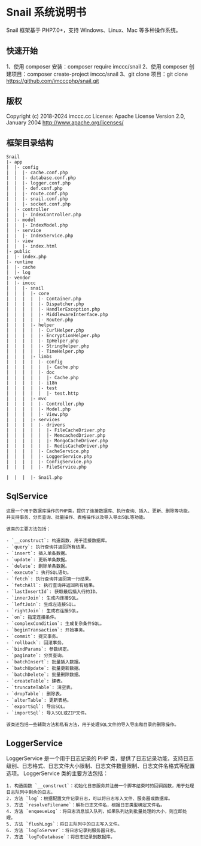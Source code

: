 # Snail 系统说明书
Snail 框架基于 PHP7.0+，支持 Windows、Linux、Mac 等多种操作系统。

## 快速开始
1、使用 composer 安装：composer require imccc/snail
2、使用 composer 创建项目：composer create-project imccc/snail
3、git clone 项目：git clone https://github.com/imcccphp/snail.git

## 版权
Copyright (c) 2018-2024 imccc.cc
License: Apache License Version 2.0, January 2004
http://www.apache.org/licenses/

## 框架目录结构
```
Snail
|- app
|  |- config
|  |  |- cache.conf.php
|  |  |- database.conf.php
|  |  |- logger.conf.php
|  |  |- def.conf.php
|  |  |- route.conf.php
|  |  |- snail.conf.php
|  |  |- socket.conf.php
|  |- controller
|  |  |- IndexController.php
|  |- model
|  |  |- IndexModel.php
|  |- service
|  |  |- IndexService.php
|  |- view
|  |  |- index.html
|- public
|  |- index.php
|- runtime
|  |- cache
|  |- log
|- vendor
|  |- imccc
|  |  |- snail
|  |  |  |- core
|  |  |  |  |- Container.php
|  |  |  |  |- Dispatcher.php
|  |  |  |  |- HandlerException.php
|  |  |  |  |- MiddlewareInterface.php
|  |  |  |  |- Router.php
|  |  |  |- helper
|  |  |  |  |- CurlHelper.php
|  |  |  |  |- EncryptionHelper.php
|  |  |  |  |- IpHelper.php
|  |  |  |  |- StringHelper.php
|  |  |  |  |- TimeHelper.php
|  |  |  |- limbs
|  |  |  |  |- config
|  |  |  |  |  |- Cache.php
|  |  |  |  |- doc
|  |  |  |  |  |- Cache.php
|  |  |  |  |- i18n
|  |  |  |  |- test
|  |  |  |  |  |- test.http
|  |  |  |- mvc
|  |  |  |  |- Controller.php
|  |  |  |  |- Model.php
|  |  |  |  |- View.php
|  |  |  |- services
|  |  |  |  |- drivers
|  |  |  |  |  |- FileCacheDriver.php
|  |  |  |  |  |- MemcachedDriver.php
|  |  |  |  |  |- MongoCacheDriver.php
|  |  |  |  |  |- RedisCacheDriver.php
|  |  |  |  |- CacheService.php
|  |  |  |  |- LoggerService.php
|  |  |  |  |- ConfigService.php
|  |  |  |  |- FileService.php

|  |  |  |- Snail.php
```

## SqlService

```
这是一个用于数据库操作的PHP类，提供了连接数据库、执行查询、插入、更新、删除等功能，并支持事务、分页查询、批量操作、表格操作以及导入导出SQL等功能。

该类的主要方法包括：

- `__construct`: 构造函数，用于连接数据库。
- `query`: 执行查询并返回所有结果。
- `insert`: 插入单条数据。
- `update`: 更新单条数据。
- `delete`: 删除单条数据。
- `execute`: 执行SQL语句。
- `fetch`: 执行查询并返回第一行结果。
- `fetchAll`: 执行查询并返回所有结果。
- `lastInsertId`: 获取最后插入行的ID。
- `innerJoin`: 生成内连接SQL。
- `leftJoin`: 生成左连接SQL。
- `rightJoin`: 生成右连接SQL。
- `on`: 指定连接条件。
- `complexCondition`: 生成复杂条件SQL。
- `beginTransaction`: 开始事务。
- `commit`: 提交事务。
- `rollback`: 回滚事务。
- `bindParams`: 参数绑定。
- `paginate`: 分页查询。
- `batchInsert`: 批量插入数据。
- `batchUpdate`: 批量更新数据。
- `batchDelete`: 批量删除数据。
- `createTable`: 建表。
- `truncateTable`: 清空表。
- `dropTable`: 删除表。
- `alterTable`: 更新表格。
- `exportSql`: 导出SQL。
- `importSql`: 导入SQL或ZIP文件。

该类还包括一些辅助方法和私有方法，用于处理SQL文件的导入导出和目录的删除操作。
```
## LoggerService
LoggerService 是一个用于日志记录的 PHP 类，提供了日志记录功能，支持日志级别、日志格式、日志文件大小限制、日志文件数量限制、日志文件名格式等配置选项。
LoggerService 类的主要方法包括：
```
1. 构造函数 `__construct`：初始化日志服务并注册一个脚本结束时的回调函数，用于处理日志队列中剩余的日志。
2. 方法 `log`：根据配置文件记录日志，可以将日志写入文件、服务器或数据库。
3. 方法 `resolveFilename`：解析日志文件名，根据日志类型确定文件名。
4. 方法 `enqueueLog`：将日志消息加入队列，如果队列达到批量处理的大小，则立即处理。
5. 方法 `flushLogs`：将日志队列中的日志写入文件。
6. 方法 `logToServer`：将日志记录到服务器日志。
7. 方法 `logToDatabase`：将日志记录到数据库。
```